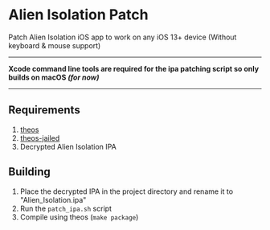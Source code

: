 # Alien Isolation Patch

Patch Alien Isolation iOS app to work on any iOS 13+ device (Without keyboard & mouse support)

---

**Xcode command line tools are required for the ipa patching script so only builds on macOS *(for now)***

---

## Requirements

1. [theos](https://github.com/theos/theos)
2. [theos-jailed](https://github.com/kabiroberai/theos-jailed)
3. Decrypted Alien Isolation IPA

## Building

1. Place the decrypted IPA in the project directory and rename it to "Alien_Isolation.ipa"
2. Run the `patch_ipa.sh` script
3. Compile using theos (`make package`)
